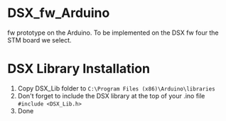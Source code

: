 # DSX_fw_Arduino
fw prototype on the Arduino. To be implemented on the DSX fw four the STM board we select.

# DSX Library Installation
1. Copy DSX_Lib folder to 
```C:\Program Files (x86)\Arduino\libraries```
2. Don't forget to include the DSX library at the top of your .ino file
```#include <DSX_Lib.h>```
3. Done
